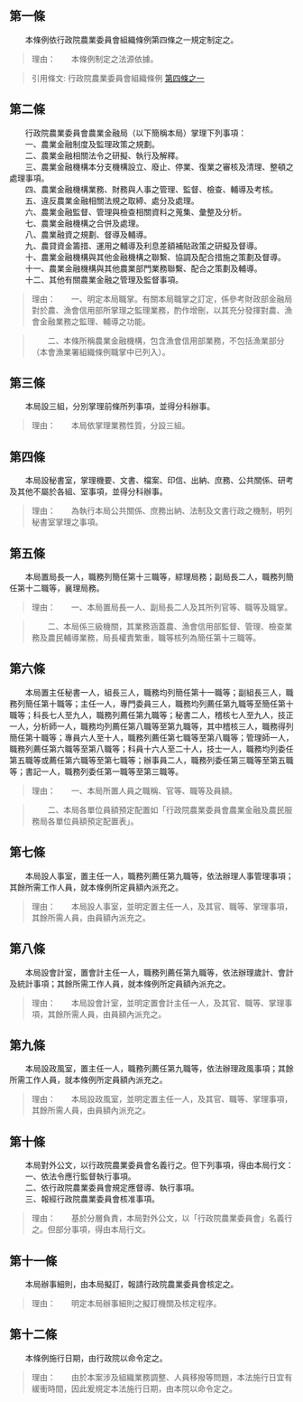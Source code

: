 第一條 
-------
　　本條例依行政院農業委員會組織條例第四條之一規定制定之。  
> 理由：　　本條例制定之法源依據。

> 引用條文: 行政院農業委員會組織條例 [第四條之一](../../人事其他/組織編制/行政院農業委員會組織條例.md#第四條之一)



第二條 
-------
　　行政院農業委員會農業金融局（以下簡稱本局）掌理下列事項：  
　　一、農業金融制度及監理政策之規劃。  
　　二、農業金融相關法令之研擬、執行及解釋。  
　　三、農業金融機構本分支機構設立、廢止、停業、復業之審核及清理、整頓之處理事項。  
　　四、農業金融機構業務、財務與人事之管理、監督、檢查、輔導及考核。  
　　五、違反農業金融相關法規之取締、處分及處理。  
　　六、農業金融監督、管理與檢查相關資料之蒐集、彙整及分析。  
　　七、農業金融機構之合併及處理。  
　　八、農業融資之規劃、督導及輔導。  
　　九、農貸資金籌措、運用之輔導及利息差額補貼政策之研擬及督導。  
　　十、農業金融機構與其他金融機構之聯繫、協調及配合措施之策劃及督導。  
　　十一、農業金融機構與其他農業部門業務聯繫、配合之策劃及輔導。  
　　十二、其他有關農業金融之管理及監督事項。  
> 理由：　　一、明定本局職掌。有關本局職掌之訂定，係參考財政部金融局對於農、漁會信用部所掌理之監理業務，酌作增刪，以其充分發揮對農、漁會金融業務之監理、輔導之功能。

> 　　二、本條所稱農業金融機構，包含漁會信用部業務，不包括漁業部分（本會漁業署組織條例職掌中已列入）。



第三條 
-------
　　本局設三組，分別掌理前條所列事項，並得分科辦事。  
> 理由：　　本局依掌理業務性質，分設三組。



第四條 
-------
　　本局設秘書室，掌理機要、文書、檔案、印信、出納、庶務、公共關係、研考及其他不屬於各組、室事項，並得分科辦事。  
> 理由：　　為執行本局公共關係、庶務出納、法制及文書行政之機制，明列秘書室掌理之事項。



第五條 
-------
　　本局置局長一人，職務列簡任第十三職等，綜理局務；副局長二人，職務列簡任第十二職等，襄理局務。  
> 理由：　　一、本局置局長一人、副局長二人及其所列官等、職等及職掌。

> 　　二、本局係三級機關，其業務涵蓋農、漁會信用部監督、管理、檢查業務及農民輔導業務，局長權責繁重，職等核列為簡任第十三職等。



第六條 
-------
　　本局置主任秘書一人，組長三人，職務均列簡任第十一職等；副組長三人，職務列簡任第十職等；主任一人，專門委員三人，職務均列薦任第九職等至簡任第十職等；科長七人至九人，職務列薦任第九職等；秘書二人，稽核七人至九人，技正一人，分析師一人，職務均列薦任第八職等至第九職等，其中稽核三人，職務得列簡任第十職等；專員六人至十人，職務列薦任第七職等至第八職等；管理師一人，職務列薦任第六職等至第八職等；科員十六人至二十人，技士一人，職務均列委任第五職等或薦任第六職等至第七職等；辦事員二人，職務列委任第三職等至第五職等；書記一人，職務列委任第一職等至第三職等。  
> 理由：　　一、本局所置人員之職稱、官等、職等及員額。

> 　　二、本局各單位員額預定配置如「行政院農業委員會農業金融及農民服務局各單位員額預定配置表」。



第七條 
-------
　　本局設人事室，置主任一人，職務列薦任第九職等，依法辦理人事管理事項；其餘所需工作人員，就本條例所定員額內派充之。  
> 理由：　　本局設人事室，並明定置主任一人，及其官、職等、掌理事項，其餘所需人員，由員額內派充之。



第八條 
-------
　　本局設會計室，置會計主任一人，職務列薦任第九職等，依法辦理歲計、會計及統計事項；其餘所需工作人員，就本條例所定員額內派充之。  
> 理由：　　本局設會計室，並明定置會計主任一人，及其官、職等、掌理事項，其餘所需人員，由員額內派充之。



第九條 
-------
　　本局設政風室，置主任一人，職務列薦任第九職等，依法辦理政風事項；其餘所需工作人員，就本條例所定員額內派充之。  
> 理由：　　本局設政風室，並明定置主任一人，及其官、職等、掌理事項，其餘所需人員，由員額內派充之。



第十條 
-------
　　本局對外公文，以行政院農業委員會名義行之。但下列事項，得由本局行文：  
　　一、依法令應行監督執行事項。  
　　二、依行政院農業委員會規定應督導、執行事項。  
　　三、報經行政院農業委員會核准事項。  
> 理由：　　基於分層負責，本局對外公文，以「行政院農業委員會」名義行之。但部分事項，得由本局行文。



第十一條 
---------
　　本局辦事細則，由本局擬訂，報請行政院農業委員會核定之。  
> 理由：　　明定本局辦事細則之擬訂機關及核定程序。



第十二條 
---------
　　本條例施行日期，由行政院以命令定之。  
> 理由：　　由於本案涉及組織業務調整、人員移撥等問題，本法施行日宜有緩衝時間，因此爰規定本法施行日期，由本院以命令定之。
